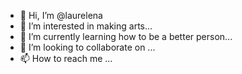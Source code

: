 - 👋 Hi, I’m @laurelena
- 👀 I’m interested in making arts...
- 🌱 I’m currently learning  how to be a better person...
- 💞️ I’m looking to collaborate on ...
- 📫 How to reach me ...

<!---
laurelena/laurelena is a ✨ special ✨ repository because its `README.md` (this file) appears on your GitHub profile.
You can click the Preview link to take a look at your changes.
--->
